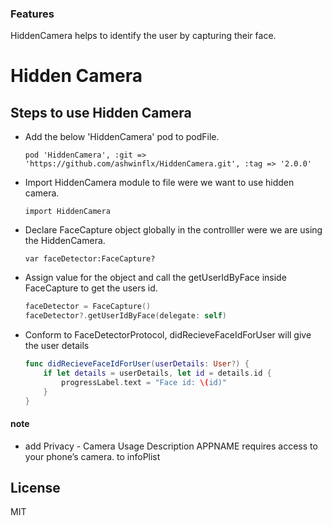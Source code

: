 ### Features

HiddenCamera helps to identify the user by capturing their face.

# Hidden Camera

## Steps to use Hidden Camera

* Add the below 'HiddenCamera' pod to podFile.

    `pod 'HiddenCamera', :git => 'https://github.com/ashwinflx/HiddenCamera.git', :tag => '2.0.0'`

* Import HiddenCamera module to file were we want to use hidden camera.

    `import HiddenCamera`
    
* Declare FaceCapture object globally in the controlller were we are using the HiddenCamera.

    `var faceDetector:FaceCapture?`
    
* Assign value for the object and call the getUserIdByFace inside FaceCapture to get the users id.

    ```Swift
    faceDetector = FaceCapture()
    faceDetector?.getUserIdByFace(delegate: self)
    ```
* Conform to FaceDetectorProtocol,  didRecieveFaceIdForUser will give the user details

    ```Swift
    func didRecieveFaceIdForUser(userDetails: User?) {
        if let details = userDetails, let id = details.id {
            progressLabel.text = "Face id: \(id)"
        }
    }
    ```
 
 #### note
- add <key>Privacy - Camera Usage Description</key>
<string>APPNAME requires access to your phone’s camera.</string> to infoPlist

License
----

MIT
